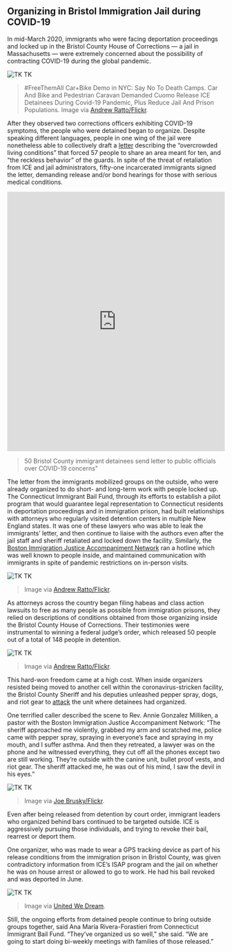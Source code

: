 ## Organizing in Bristol Immigration Jail during COVID-19
In mid-March 2020, immigrants who were facing deportation proceedings and locked up in the Bristol County House of Corrections — a jail in Massachusetts — were extremely concerned about the possibility of contracting COVID-19 during the global pandemic.


![TK TK](none-of-this-is-normal.jpg)
> #FreeThemAll Car+Bike Demo in NYC: Say No To Death Camps. Car And Bike and Pedestrian Caravan Demanded Cuomo Release ICE Detainees During Covid-19 Pandemic, Plus Reduce Jail And Prison Populations. Image via [Andrew Ratto/Flickr](https://www.flickr.com/photos/andydr/49831351523/in/album-72157714085040347/).


After they observed two corrections officers exhibiting COVID-19 symptoms, the people who were detained began to organize. Despite speaking different languages, people in one wing of the jail were nonetheless able to collectively draft a [letter](https://d279m997dpfwgl.cloudfront.net/wp/2020/03/BHOC-EMERGENCY.pdf) describing the “overcrowded living conditions” that forced 57 people to share an area meant for ten, and “the reckless behavior” of the guards. In spite of the threat of retaliation from ICE and jail administrators, fifty-one incarcerated immigrants signed the letter, demanding release and/or bond hearings for those with serious medical conditions.

<iframe class="scribd_iframe_embed" title="50 Bristol County immigrant detainees send letter to public officials over COVID-19 concerns" src="https://www.scribd.com/embeds/452559243/content?start_page=1&view_mode=scroll&access_key=key-uxwyqir9GNcVhC2uMp51" data-auto-height="true" data-aspect-ratio="0.7598989048020219" scrolling="no" width="100%" height="600" frameborder="0"></iframe>

> 50 Bristol County immigrant detainees send letter to public officials over COVID-19 concerns"

The letter from the immigrants mobilized groups on the outside, who were already organized to do short- and long-term work with people locked up. The Connecticut Immigrant Bail Fund, through its efforts to establish a pilot program that would guarantee legal representation to Connecticut residents in deportation proceedings and in immigration prison, had built relationships with attorneys who regularly visited detention centers in multiple New England states. It was one of these lawyers who was able to leak the immigrants’ letter, and then continue to liaise with the authors even after the jail staff and sheriff retaliated and locked down the facility. Similarly, the [Boston Immigration Justice Accompaniment Network](https://www.beyondbondboston.org/) ran a hotline which was well known to people inside, and maintained communication with immigrants in spite of pandemic restrictions on in-person visits.

![TK TK](covid-camps.jpg)
> Image via [Andrew Ratto/Flickr](https://www.flickr.com/photos/andydr/49831351583/in/album-72157714085040347/).

As attorneys across the country began filing habeas and class action lawsuits to free as many people as possible from immigration prisons, they relied on descriptions of conditions obtained from those organizing inside the Bristol County House of Corrections. Their testimonies were instrumental to winning a federal judge’s order, which released 50 people out of a total of 148 people in detention.

![TK TK](every-cage-is-a-crisis.jpg)
> Image via [Andrew Ratto/Flickr](https://www.flickr.com/photos/andydr/49831350658/in/album-72157714085040347/).

This hard-won freedom came at a high cost. When inside organizers resisted being moved to another cell within the coronavirus-stricken facility, the Bristol County Sheriff and his deputies unleashed pepper spray, dogs, and riot gear to [attack](https://commonwealthmagazine.org/immigration/recordings-of-detainees-at-bristol-jail-released/) the unit where detainees had organized.


One terrified caller described the scene to Rev. Annie Gonzalez Milliken, a pastor with the Boston Immigration Justice Accompaniment Network: “The sheriff approached me violently, grabbed my arm and scratched me, police came with pepper spray, spraying in everyone’s face and spraying in my mouth, and I suffer asthma. And then they retreated, a lawyer was on the phone and he witnessed everything, they cut off all the phones except two are still working. They’re outside with the canine unit, bullet proof vests, and riot gear. The sheriff attacked me, he was out of his mind, I saw the devil in his eyes.”

![TK TK](abolish-ice-bridge.png)
> Image via [Joe Brusky/Flickr](https://www.flickr.com/photos/40969298@N05/28838354507/in/photolist-KWm75K-2a8eKGN-28Gk4M2-2h9E42m-N55P23-2h9E3FX-N55Muq-27AQ9Sw-27rEGcf-Lry2tc-28Gk6R2-27joUX4-2dc5iVg-hBEyT7-Q9ptCa-RcstVR-29BZ58u-27rEGoh-27jqrHk-N55MQ5-2h96ZPf-26WpK5J-27DGCi1-27Ba7iq-2gAWAR3-2gAXbx2-2eMLVW5-2gAXbvD-2gAXbjg-28Gkcqi-2gAWB3a-2eMLW3h-2gAWBmS-2gAWBht-2gAX9gy-2gAWAYs-2gAWyZn-2eMLVVo-28GHT1B-2h9vUX7-LMTJb7-25nVfnH-2fUWfPW-2fUWjTY-2gAWz8t-2eMM14y-2eMLW4u-2fUWjV1-2eMLW5G-iafz5p/).

Even after being released from detention by court order, immigrant leaders who organized behind bars continued to be targeted outside. ICE is aggressively pursuing those individuals, and trying to revoke their bail, rearrest or deport them.

One organizer, who was made to wear a GPS tracking device as part of his release conditions from the immigration prison in Bristol County, was given contradictory information from ICE’s ISAP program and the jail on whether he was on house arrest or allowed to go to work. He had his bail revoked and was deported in June.

![TK TK](abolish-ice-script.png)
> Image via [United We Dream](https://unitedwedream.org/abolishice/).

Still, the ongoing efforts from detained people continue to bring outside groups together, said Ana María Rivera-Forastieri from Connecticut Immigrant Bail Fund. “They’ve organized us so well,” she said. “We are going to start doing bi-weekly meetings with families of those released.”
